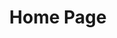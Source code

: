 ---
layout: home
title: "Home Page"

hero:
  name: "Vitefest"
  text: "Vite + Manifest = Vitefest"
  tagline: Build your own Chrome Extension(Manifest V3) with modern frontend frameworks, powered by Vite.
  image: 
    src: "/logo/vitefest.png"
    alt: logo
  actions:
    - theme: brand
      text: User Manual
      link: /userManual

features:
  - title: Feel the Vite DX
    details: Develop and build Chrome Extension in a Vite project, experience HMR and fast start!
    icon: 
      src: "/imgs/vite.png"
  - title: Create project with CLI
    details: A CLI written in Rust is provided to fastly create projects!
    icon: 
      src: "/imgs/cli.png"
---